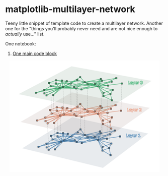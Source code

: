 # matplotlib-multilayer-network
Teeny little snippet of template code to create a multilayer network. Another one for the "things you'll probably never need and are not nice enough to *actually* use..." list.

One notebook:
1. [One main code block](https://nbviewer.jupyter.org/github/jkbren/networkx-edge-bundling/blob/master/code/edge-bundling-function.ipynb)

<p align="center">
<img src="multilayer_network.png" alt="Dope1" width="95%"/>
</p>
